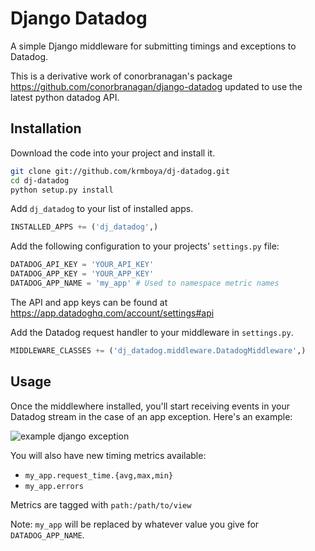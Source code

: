 # Django Datadog

A simple Django middleware for submitting timings and exceptions to Datadog.

This is a derivative work of conorbranagan's package 
https://github.com/conorbranagan/django-datadog updated to use the latest python
datadog API.

## Installation

Download the code into your project and install it.

```bash
git clone git://github.com/krmboya/dj-datadog.git
cd dj-datadog
python setup.py install
```

Add `dj_datadog` to your list of installed apps.

```python
INSTALLED_APPS += ('dj_datadog',)
```

Add the following configuration to your projects' `settings.py` file:

```python
DATADOG_API_KEY = 'YOUR_API_KEY'
DATADOG_APP_KEY = 'YOUR_APP_KEY'
DATADOG_APP_NAME = 'my_app' # Used to namespace metric names
```

The API and app keys can be found at https://app.datadoghq.com/account/settings#api

Add the Datadog request handler to your middleware in `settings.py`.

```python
MIDDLEWARE_CLASSES += ('dj_datadog.middleware.DatadogMiddleware',)
```

## Usage

Once the middlewhere installed, you'll start receiving events in your Datadog
stream in the case of an app exception. Here's an example:

![example django exception]()

You will also have new timing metrics available:

- `my_app.request_time.{avg,max,min}`
- `my_app.errors`

Metrics are tagged with `path:/path/to/view`

Note: `my_app` will be replaced by whatever value you give for `DATADOG_APP_NAME`.
